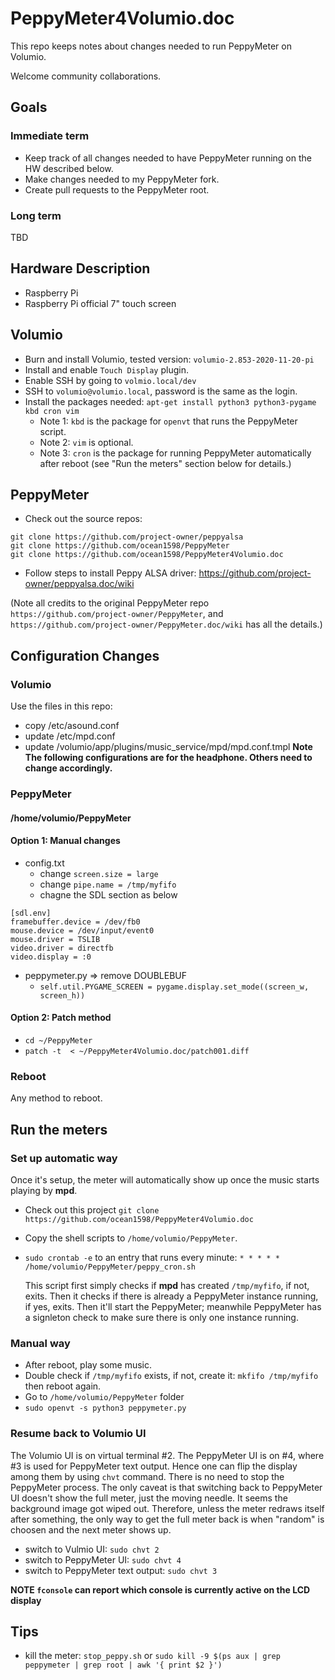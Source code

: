 # PeppyMeter4Volumio.doc
This repo keeps notes about changes needed to run PeppyMeter on Volumio.

Welcome community collaborations.

## Goals
### Immediate term
* Keep track of all changes needed to have PeppyMeter running on the HW described below.
* Make changes needed to my PeppyMeter fork.
* Create pull requests to the PeppyMeter root.
### Long term
TBD

## Hardware Description
* Raspberry Pi
* Raspberry Pi official 7" touch screen

## Volumio
* Burn and install Volumio, tested version: `volumio-2.853-2020-11-20-pi`
* Install and enable `Touch Display` plugin.
* Enable SSH by going to `volmio.local/dev`
* SSH to `volumio@volumio.local`, password is the same as the login.
* Install the packages needed: `apt-get install python3 python3-pygame kbd cron vim`
  * Note 1: `kbd` is the package for `openvt` that runs the PeppyMeter script.
  * Note 2: `vim` is optional.
  * Note 3: `cron` is the package for running PeppyMeter automatically after reboot
    (see "Run the meters" section below for details.)
## PeppyMeter
* Check out the source repos:
```buildoutcfg
git clone https://github.com/project-owner/peppyalsa
git clone https://github.com/ocean1598/PeppyMeter
git clone https://github.com/ocean1598/PeppyMeter4Volumio.doc
```
* Follow steps to install Peppy ALSA driver: https://github.com/project-owner/peppyalsa.doc/wiki
  
(Note all credits to the original PeppyMeter repo `https://github.com/project-owner/PeppyMeter`, 
and `https://github.com/project-owner/PeppyMeter.doc/wiki` has all the details.)

## Configuration Changes
### Volumio
Use the files in this repo:
* copy /etc/asound.conf
* update /etc/mpd.conf
* update /volumio/app/plugins/music_service/mpd/mpd.conf.tmpl
__Note The following configurations are for the headphone. Others need to change accordingly.__
### PeppyMeter
#### /home/volumio/PeppyMeter
#### Option 1: Manual changes
* config.txt
  * change `screen.size = large`
  * change `pipe.name = /tmp/myfifo`
  * chagne the SDL section as below
```
[sdl.env]
framebuffer.device = /dev/fb0
mouse.device = /dev/input/event0
mouse.driver = TSLIB
video.driver = directfb
video.display = :0
```
* peppymeter.py => remove DOUBLEBUF
  * `self.util.PYGAME_SCREEN = pygame.display.set_mode((screen_w, screen_h))`
#### Option 2: Patch method
* `cd ~/PeppyMeter`
* `patch -t  < ~/PeppyMeter4Volumio.doc/patch001.diff `
### Reboot
Any method to reboot.
## Run the meters
### Set up automatic way
Once it's setup, the meter will automatically show up once the music starts playing by __mpd__.
* Check out this project ```git clone https://github.com/ocean1598/PeppyMeter4Volumio.doc```
* Copy the shell scripts to `/home/volumio/PeppyMeter`.
* ```sudo crontab -e``` to an entry that runs every minute: ```* * * * * /home/volumio/PeppyMeter/peppy_cron.sh```

  This script first simply checks if __mpd__ has created `/tmp/myfifo`, if not, exits.
  Then it checks if there is already a PeppyMeter instance running, if yes, exits.
  Then it'll start the PeppyMeter; meanwhile PeppyMeter has a signleton check to make sure there is only one instance running.

### Manual way
* After reboot, play some music.
* Double check if `/tmp/myfifo` exists, if not, create it: `mkfifo /tmp/myfifo` then reboot again.
* Go to `/home/volumio/PeppyMeter` folder
* `sudo openvt -s python3 peppymeter.py`

### Resume back to Volumio UI
The Volumio UI is on virtual terminal #2. The PeppyMeter UI is on #4, where #3 is used for PeppyMeter text output.
Hence one can flip the display among them by using `chvt` command.
There is no need to stop the PeppyMeter process.
The only caveat is that switching back to PeppyMeter UI doesn't show the full meter, just the moving needle.
It seems the background image got wiped out. Therefore, unless the meter redraws itself after something,
the only way to get the full meter back is when "random" is choosen and the next meter shows up.
* switch to Vulmio UI: `sudo chvt 2`
* switch to PeppyMeter UI: `sudo chvt 4`
* switch to PeppyMeter text output: `sudo chvt 3`

__NOTE `fconsole` can report which console is currently active on the LCD display__

## Tips
* kill the meter: `stop_peppy.sh` or `sudo kill -9 $(ps aux | grep peppymeter | grep root | awk '{ print $2 }')`
